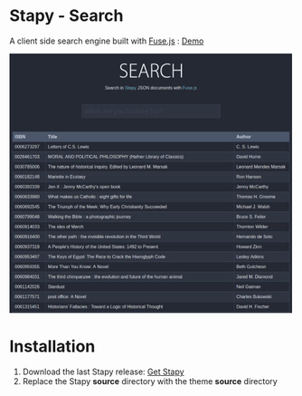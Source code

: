# Stapy - Search

A client side search engine built with [Fuse.js](https://fusejs.io/) : [Demo](https://www.stapy.net/themes/search/)

![Screenshot](screenshot.jpg)

# Installation

1. Download the last Stapy release: [Get Stapy](https://www.stapy.net)
2. Replace the Stapy **source** directory with the theme **source** directory